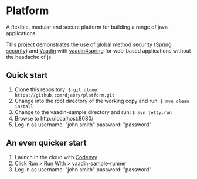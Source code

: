 Platform
========

A flexible, modular and secure platform for building a range of java applications.

This project demonstrates the use of global method security ([Spring security](http://projects.spring.io/spring-security/)) and [Vaadin](https://vaadin.com/home) with [vaadin4spring](https://github.com/peholmst/vaadin4spring) for web-based applications without the headache of js.

## Quick start ##

1. Clone this repository: ```$ git clone https://github.com/djabry/platform.git```
2. Change into the root directory of the working copy and run: ```$ mvn clean install```
3. Change to the vaadin-sample directory and run: ```$ mvn jetty:run```
4. Browse to http://localhost:8080/
5. Log in as username: "john.smith" password: "password"

## An even quicker start ##

1. Launch in the cloud with [Codenvy](https://codenvy.com/f?id=br0pfe7louypkpvs)
2. Click Run > Run With > vaadin-sample-runner
3. Log in as username: "john.smith" password: "password"